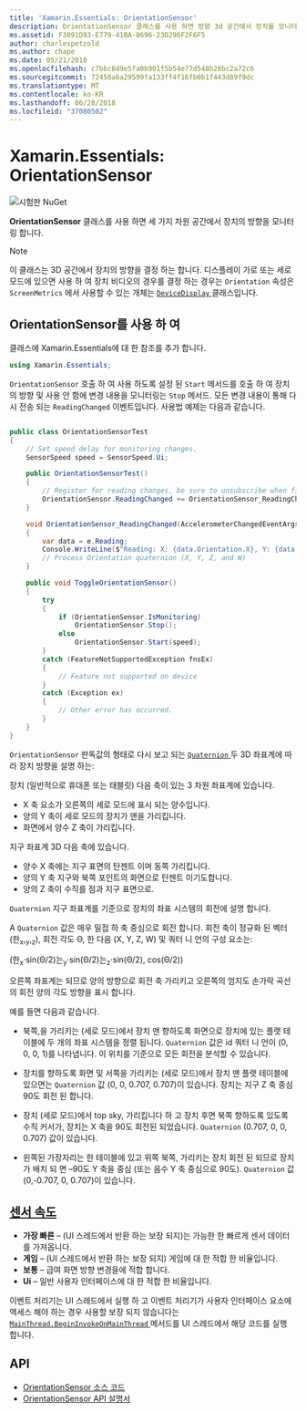 ```yaml
---
title: 'Xamarin.Essentials: OrientationSensor'
description: OrientationSensor 클래스를 사용 하면 방향 3d 공간에서 장치를 모니터링할 수 있습니다.
ms.assetid: F3091D93-E779-41BA-8696-23D296F2F6F5
author: charlespetzold
ms.author: chape
ms.date: 05/21/2018
ms.openlocfilehash: c7bbc849e5fa0b901f5b54e77d548b28bc2a72c6
ms.sourcegitcommit: 72450a6a29599fa133ff4f16fb0b1f443d89f9dc
ms.translationtype: MT
ms.contentlocale: ko-KR
ms.lasthandoff: 06/28/2018
ms.locfileid: "37080502"
---
```

# <a name="xamarinessentials-orientationsensor"></a>Xamarin.Essentials: OrientationSensor

![시험판 NuGet](~/media/shared/pre-release.png)

**OrientationSensor** 클래스를 사용 하면 세 가지 차원 공간에서 장치의 방향을 모니터링 합니다.

> [!NOTE]
> 이 클래스는 3D 공간에서 장치의 방향을 결정 하는 합니다. 디스플레이 가로 또는 세로 모드에 있으면 사용 하 여 장치 비디오의 경우를 결정 하는 경우는 `Orientation` 속성은 `ScreenMetrics` 에서 사용할 수 있는 개체는 [ `DeviceDisplay` ](device-display.md) 클래스입니다.

## <a name="using-orientationsensor"></a>OrientationSensor를 사용 하 여

클래스에 Xamarin.Essentials에 대 한 참조를 추가 합니다.

```csharp
using Xamarin.Essentials;
```

`OrientationSensor` 호출 하 여 사용 하도록 설정 된 `Start` 메서드를 호출 하 여 장치의 방향 및 사용 안 함에 변경 내용을 모니터링는 `Stop` 메서드. 모든 변경 내용이 통해 다시 전송 되는 `ReadingChanged` 이벤트입니다. 사용법 예제는 다음과 같습니다.

```csharp

public class OrientationSensorTest
{
    // Set speed delay for monitoring changes.
    SensorSpeed speed = SensorSpeed.Ui;

    public OrientationSensorTest()
    {
        // Register for reading changes, be sure to unsubscribe when finished
        OrientationSensor.ReadingChanged += OrientationSensor_ReadingChanged;
    }

    void OrientationSensor_ReadingChanged(AccelerometerChangedEventArgs e)
    {
        var data = e.Reading;
        Console.WriteLine($"Reading: X: {data.Orientation.X}, Y: {data.Orientation.Y}, Z: {data.Orientation.Z}, W: {data.Orientation.W}");
        // Process Orientation quaternion (X, Y, Z, and W)
    }

    public void ToggleOrientationSensor()
    {
        try
        {
            if (OrientationSensor.IsMonitoring)
                OrientationSensor.Stop();
            else
                OrientationSensor.Start(speed);
        }
        catch (FeatureNotSupportedException fnsEx)
        {
            // Feature not supported on device
        }
        catch (Exception ex)
        {
            // Other error has occurred.
        }
    }
}
```

`OrientationSensor` 판독값의 형태로 다시 보고 되는 [ `Quaternion` ](xref:System.Numerics.Quaternion) 두 3D 좌표계에 따라 장치 방향을 설명 하는:

장치 (일반적으로 휴대폰 또는 태블릿) 다음 축이 있는 3 차원 좌표계에 있습니다.

- X 축 요소가 오른쪽의 세로 모드에 표시 되는 양수입니다.
- 양의 Y 축이 세로 모드의 장치가 맨을 가리킵니다.
- 화면에서 양수 Z 축이 가리킵니다.

지구 좌표계 3D 다음 축에 있습니다.

- 양수 X 축에는 지구 표면의 탄젠트 이며 동쪽 가리킵니다.
- 양의 Y 축 지구와 북쪽 포인트의 화면으로 탄젠트 이기도합니다.
- 양의 Z 축이 수직를 점과 지구 표면으로.

`Quaternion` 지구 좌표계를 기준으로 장치의 좌표 시스템의 회전에 설명 합니다.

A `Quaternion` 값은 매우 밀접 하 축 중심으로 회전 합니다. 회전 축이 정규화 된 벡터 (한<sub>x</sub>,<sub>y</sub>,<sub>z</sub>), 회전 각도 Θ, 한 다음 (X, Y, Z, W) 및 쿼터 니 언의 구성 요소는:

(한<sub>x</sub>·sin(Θ/2)는<sub>y</sub>·sin(Θ/2)는<sub>z</sub>·sin(Θ/2), cos(Θ/2))

오른쪽 좌표계는 되므로 양의 방향으로 회전 축 가리키고 오른쪽의 엄지도 손가락 곡선의 회전 양의 각도 방향을 표시 합니다.

예를 들면 다음과 같습니다.

* 북쪽,을 가리키는 (세로 모드)에서 장치 맨 향하도록 화면으로 장치에 있는 플랫 테이블에 두 개의 좌표 시스템을 정렬 됩니다. `Quaternion` 값은 id 쿼터 니 언이 (0, 0, 0, 1)를 나타냅니다. 이 위치를 기준으로 모든 회전을 분석할 수 있습니다.

* 장치를 향하도록 화면 및 서쪽을 가리키는 (세로 모드)에서 장치 맨 플랫 테이블에 있으면는 `Quaternion` 값 (0, 0, 0.707, 0.707)이 있습니다. 장치는 지구 Z 축 중심 90도 회전 된 합니다.

* 장치 (세로 모드)에서 top sky, 가리킵니다 하 고 장치 후면 북쪽 향하도록 있도록 수직 커서가, 장치는 X 축을 90도 회전된 되었습니다. `Quaternion` (0.707, 0, 0, 0.707) 값이 있습니다.

* 왼쪽된 가장자리는 한 테이블에 있고 위쪽 북쪽, 가리키는 장치 회전 된 되므로 장치가 배치 되 면 &ndash;90도 Y 축을 중심 (또는 음수 Y 축 중심으로 90도). `Quaternion` 값 (0,-0.707, 0, 0.707)이 있습니다.

## <a name="sensor-speedxrefxamarinessentialssensorspeed"></a>[센서 속도](xref:Xamarin.Essentials.SensorSpeed)

- **가장 빠른** – (UI 스레드에서 반환 하는 보장 되지)는 가능한 한 빠르게 센서 데이터를 가져옵니다.
- **게임** – (UI 스레드에서 반환 하는 보장 되지) 게임에 대 한 적합 한 비율입니다.
- **보통** – 급여 화면 방향 변경을에 적합 합니다.
- **Ui** – 일반 사용자 인터페이스에 대 한 적합 한 비율입니다.

이벤트 처리기는 UI 스레드에서 실행 하 고 이벤트 처리기가 사용자 인터페이스 요소에 액세스 해야 하는 경우 사용할 보장 되지 않습니다는 [ `MainThread.BeginInvokeOnMainThread` ](main-thread.md) 메서드를 UI 스레드에서 해당 코드를 실행 합니다.

## <a name="api"></a>API

- [OrientationSensor 소스 코드](https://github.com/xamarin/Essentials/tree/master/Xamarin.Essentials/OrientationSensor)
- [OrientationSensor API 설명서](xref:Xamarin.Essentials.OrientationSensor)
